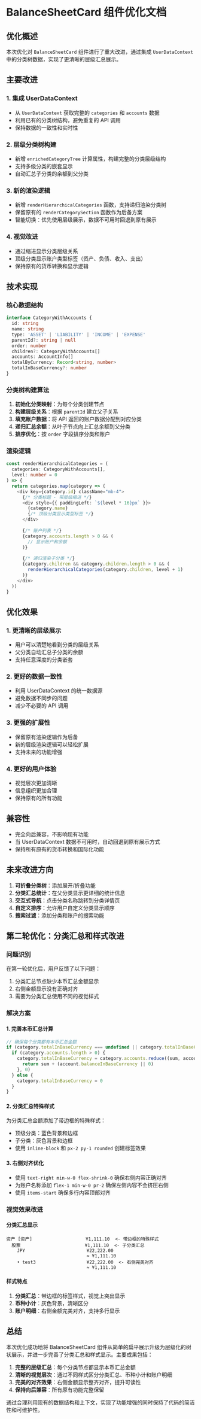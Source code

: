 # BalanceSheetCard 组件优化文档

## 优化概述

本次优化对 `BalanceSheetCard` 组件进行了重大改进，通过集成 `UserDataContext` 中的分类树数据，实现了更清晰的层级汇总展示。

## 主要改进

### 1. 集成 UserDataContext
- 从 `UserDataContext` 获取完整的 `categories` 和 `accounts` 数据
- 利用已有的分类树结构，避免重复的 API 调用
- 保持数据的一致性和实时性

### 2. 层级分类树构建
- 新增 `enrichedCategoryTree` 计算属性，构建完整的分类层级结构
- 支持多级分类的嵌套显示
- 自动汇总子分类的余额到父分类

### 3. 新的渲染逻辑
- 新增 `renderHierarchicalCategories` 函数，支持递归渲染分类树
- 保留原有的 `renderCategorySection` 函数作为后备方案
- 智能切换：优先使用层级展示，数据不可用时回退到原有展示

### 4. 视觉改进
- 通过缩进显示分类层级关系
- 顶级分类显示账户类型标签（资产、负债、收入、支出）
- 保持原有的货币转换和显示逻辑

## 技术实现

### 核心数据结构

```typescript
interface CategoryWithAccounts {
  id: string
  name: string
  type: 'ASSET' | 'LIABILITY' | 'INCOME' | 'EXPENSE'
  parentId?: string | null
  order: number
  children?: CategoryWithAccounts[]
  accounts: AccountInfo[]
  totalByCurrency: Record<string, number>
  totalInBaseCurrency?: number
}
```

### 分类树构建算法

1. **初始化分类映射**：为每个分类创建节点
2. **构建层级关系**：根据 `parentId` 建立父子关系
3. **填充账户数据**：将 API 返回的账户数据分配到对应分类
4. **递归汇总余额**：从叶子节点向上汇总余额到父分类
5. **排序优化**：按 `order` 字段排序分类和账户

### 渲染逻辑

```typescript
const renderHierarchicalCategories = (
  categories: CategoryWithAccounts[],
  level: number = 0
) => {
  return categories.map(category => (
    <div key={category.id} className="mb-4">
      {/* 分类标题 - 带层级缩进 */}
      <div style={{ paddingLeft: `${level * 16}px` }}>
        {category.name}
        {/* 顶级分类显示类型标签 */}
      </div>
      
      {/* 账户列表 */}
      {category.accounts.length > 0 && (
        // 显示账户和余额
      )}
      
      {/* 递归渲染子分类 */}
      {category.children && category.children.length > 0 && (
        renderHierarchicalCategories(category.children, level + 1)
      )}
    </div>
  ))
}
```

## 优化效果

### 1. 更清晰的层级展示
- 用户可以清楚地看到分类的层级关系
- 父分类自动汇总子分类的余额
- 支持任意深度的分类嵌套

### 2. 更好的数据一致性
- 利用 UserDataContext 的统一数据源
- 避免数据不同步的问题
- 减少不必要的 API 调用

### 3. 更强的扩展性
- 保留原有渲染逻辑作为后备
- 新的层级渲染逻辑可以轻松扩展
- 支持未来的功能增强

### 4. 更好的用户体验
- 视觉层次更加清晰
- 信息组织更加合理
- 保持原有的所有功能

## 兼容性

- 完全向后兼容，不影响现有功能
- 当 UserDataContext 数据不可用时，自动回退到原有展示方式
- 保持所有原有的货币转换和国际化功能

## 未来改进方向

1. **可折叠分类树**：添加展开/折叠功能
2. **分类汇总统计**：在父分类显示更详细的统计信息
3. **交互式导航**：点击分类名称跳转到分类详情页
4. **自定义排序**：允许用户自定义分类显示顺序
5. **搜索过滤**：添加分类和账户的搜索功能

## 第二轮优化：分类汇总和样式改进

### 问题识别
在第一轮优化后，用户反馈了以下问题：
1. 分类汇总节点缺少本币汇总金额显示
2. 右侧金额显示没有正确对齐
3. 需要为分类汇总使用不同的视觉样式

### 解决方案

#### 1. 完善本币汇总计算
```typescript
// 确保每个分类都有本币汇总金额
if (category.totalInBaseCurrency === undefined || category.totalInBaseCurrency === 0) {
  if (category.accounts.length > 0) {
    category.totalInBaseCurrency = category.accounts.reduce((sum, account) => {
      return sum + (account.balanceInBaseCurrency || 0)
    }, 0)
  } else {
    category.totalInBaseCurrency = 0
  }
}
```

#### 2. 分类汇总特殊样式
为分类汇总金额添加了带边框的特殊样式：
- 顶级分类：蓝色背景和边框
- 子分类：灰色背景和边框
- 使用 `inline-block` 和 `px-2 py-1 rounded` 创建标签效果

#### 3. 右侧对齐优化
- 使用 `text-right min-w-0 flex-shrink-0` 确保右侧内容正确对齐
- 为账户名称添加 `flex-1 min-w-0 pr-2` 确保左侧内容不会挤压右侧
- 使用 `items-start` 确保多行内容顶部对齐

### 视觉效果改进

#### 分类汇总显示
```
资产 [资产]                    ¥1,111.10  <- 带边框的特殊样式
  股票                        ¥1,111.10  <- 子分类汇总
    JPY                       ¥22,222.00
                              ≈ ¥1,111.10
    • test3                   ¥22,222.00  <- 右侧完美对齐
                              ≈ ¥1,111.10
```

#### 样式特点
1. **分类汇总**：带边框的标签样式，视觉上突出显示
2. **币种小计**：灰色背景，清晰区分
3. **账户明细**：右侧金额完美对齐，支持多行显示

## 总结

本次优化成功地将 BalanceSheetCard 组件从简单的扁平展示升级为层级化的树状展示，并进一步完善了分类汇总和样式显示。主要成果包括：

1. **完整的层级汇总**：每个分类节点都显示本币汇总金额
2. **清晰的视觉层次**：通过不同样式区分分类汇总、币种小计和账户明细
3. **完美的对齐效果**：右侧金额显示整齐对齐，提升可读性
4. **保持向后兼容**：所有原有功能完整保留

通过合理利用现有的数据结构和上下文，实现了功能增强的同时保持了代码的简洁性和可维护性。
